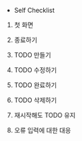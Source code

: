 * Self Checklist

1. 첫 화면 

2. 종료하기

3. TODO 만들기

4. TODO 수정하기

5. TODO 완료하기

6. TODO 삭제하기

7. 재시작해도 TODO 유지

8. 오류 입력에 대한 대응

